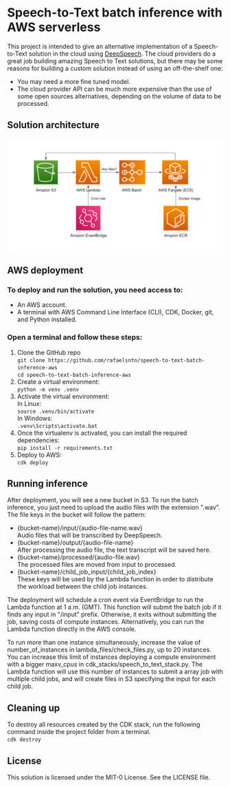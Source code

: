 # Speech-to-Text batch inference with AWS serverless

This project is intended to give an alternative implementation of a Speech-to-Text solution in the cloud using [DeepSpeech](https://github.com/mozilla/DeepSpeech). The cloud providers do a great job building amazing Speech to Text solutions, but there may be some reasons for building a custom solution instead of using an off-the-shelf one:
- You may need a more fine tuned model.
- The cloud provider API can be much more expensive than the use of some open sources alternatives, depending on the volume of data to be processed.

## Solution architecture

![solution_architecture](solution_architecture.png)

## AWS deployment

### To deploy and run the solution, you need access to:
- An AWS account.
- A terminal with AWS Command Line Interface (CLI), CDK, Docker, git, and Python installed.

### Open a terminal and follow these steps:
1. Clone the GitHub repo <br />
`git clone https://github.com/rafaelsntn/speech-to-text-batch-inference-aws` <br />
`cd speech-to-text-batch-inference-aws`
2. Create a virtual environment: <br />
`python -m venv .venv`
3. Activate the virtual environment: <br />
In Linux: <br />
`source .venv/bin/activate` <br />
In Windows: <br />
`.venv\Scripts\activate.bat`
4. Once the virtualenv is activated, you can install the required dependencies: <br />
`pip install -r requirements.txt`
5. Deploy to AWS: <br />
`cdk deploy`

## Running inference
After deployment, you will see a new bucket in S3. To run the batch inference, you just need to upload the audio files with the extension ".wav". The file keys in the bucket will follow the pattern:
- {bucket-name}/input/{audio-file-name.wav} <br />
    Audio files that will be transcribed by DeepSpeech.
- {bucket-name}/output/{audio-file-name} <br />
    After processing the audio file, the text transcript will be saved here.
- {bucket-name}/processed/{audio-file.wav} <br />
    The processed files are moved from input to processed.
- {bucket-name}/child_job_input/{child_job_index} <br />
    These keys will be used by the Lambda function in order to distribute the workload between the child job instances.

The deployment will schedule a cron event via EventBridge to run the Lambda function at 1 a.m. (GMT). This function will submit the batch job if it finds any input in "/input" prefix. Otherwise, it exits without submitting the job, saving costs of compute instances. Alternatively, you can run the Lambda function directly in the AWS console. <br />

To run more than one instance simultaneously, increase the value of number_of_instances in lambda_files/check_files.py, up to 20 instances. You can increase this limit of instances deploying a compute environment with a bigger maxv_cpus in cdk_stacks/speech_to_text_stack.py. The Lambda function will use this number of instances to submit a array job with multiple child jobs, and will create files in S3 specifying the input for each child job.

## Cleaning up
To destroy all resources created by the CDK stack, run the following command inside the project folder from a terminal. <br />
`cdk destroy`

## License

This solution is licensed under the MIT-0 License. See the LICENSE file.
